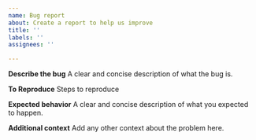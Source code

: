 ```yaml
---
name: Bug report
about: Create a report to help us improve
title: ''
labels: ''
assignees: ''

---
```


**Describe the bug**
A clear and concise description of what the bug is.

**To Reproduce**
Steps to reproduce 

**Expected behavior**
A clear and concise description of what you expected to happen.

**Additional context**
Add any other context about the problem here.
